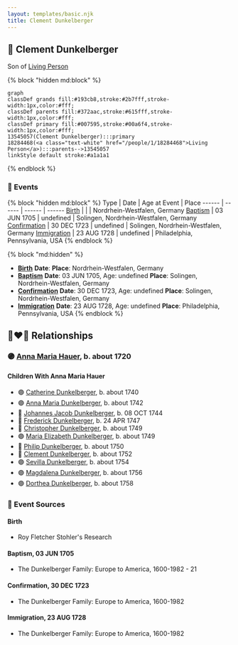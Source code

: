 ```yaml
---
layout: templates/basic.njk
title: Clement Dunkelberger
---
```

## 🔵 Clement Dunkelberger

Son of [Living Person](/people/1/18284468)

{% block "hidden md:block" %}
```mermaid
graph
classDef grands fill:#193cb8,stroke:#2b7fff,stroke-width:1px,color:#fff;
classDef parents fill:#372aac,stroke:#615fff,stroke-width:1px,color:#fff;
classDef primary fill:#007595,stroke:#00a6f4,stroke-width:1px,color:#fff;
13545057(Clement Dunkelberger):::primary
18284468(<a class="text-white" href="/people/1/18284468">Living Person</a>):::parents-->13545057
linkStyle default stroke:#a1a1a1
```
{% endblock %}

### 📆 Events

{% block "hidden md:block" %}
Type | Date | Age at Event | Place
------ | ------ | ------ | ------
[Birth](#event-event-2) |  |  | Nordrhein-Westfalen, Germany
[Baptism](#event-event-0) | 03 JUN 1705 | undefined | Solingen, Nordrhein-Westfalen, Germany
[Confirmation](#event-event-1) | 30 DEC 1723 | undefined | Solingen, Nordrhein-Westfalen, Germany
[Immigration](#event-event-2) | 23 AUG 1728 | undefined | Philadelphia, Pennsylvania, USA
{% endblock %}

{% block "md:hidden" %}
- **[Birth](#event-event-2)**
**Date**:
**Place**: Nordrhein-Westfalen, Germany
- **[Baptism](#event-event-0)**
**Date**: 03 JUN 1705, Age: undefined
**Place**: Solingen, Nordrhein-Westfalen, Germany
- **[Confirmation](#event-event-1)**
**Date**: 30 DEC 1723, Age: undefined
**Place**: Solingen, Nordrhein-Westfalen, Germany
- **[Immigration](#event-event-2)**
**Date**: 23 AUG 1728, Age: undefined
**Place**: Philadelphia, Pennsylvania, USA
{% endblock %}

## 👩‍❤️‍👨 Relationships

### 🟣 [Anna Maria Hauer](/people/2/22963774), b. about 1720

#### Children With Anna Maria Hauer
* 🟣 [Catherine Dunkelberger](/people/1/19744824), b. about 1740
* 🟣 [Anna Maria Dunkelberger](/people/2/28076308), b. about 1742
* 🔵 [Johannes Jacob Dunkelberger](/people/3/3659869), b. 08 OCT 1744
* 🔵 [Frederick Dunkelberger](/people/2/29307544), b. 24 APR 1747
* 🔵 [Christopher Dunkelberger](/people/8/88832375), b. about 1749
* 🟣 [Maria Elizabeth Dunkelberger](/people/6/68027592), b. about 1749
* 🔵 [Philip Dunkelberger](/people/6/68247643), b. about 1750
* 🔵 [Clement Dunkelberger](/people/7/75287884), b. about 1752
* 🟣 [Sevilla Dunkelberger](/people/4/44893832), b. about 1754
* 🟣 [Magdalena Dunkelberger](/people/5/57016064), b. about 1756
* 🟣 [Dorthea Dunkelberger](/people/5/56682191), b. about 1758
### 📰 Event Sources

#### <a id="event-event-2"></a> Birth
* Roy Fletcher Stohler's Research

#### <a id="event-event-0"></a> Baptism, 03 JUN 1705
* The Dunkelberger Family: Europe to America, 1600-1982  - 21

#### <a id="event-event-1"></a> Confirmation, 30 DEC 1723
* The Dunkelberger Family: Europe to America, 1600-1982

#### <a id="event-event-2"></a> Immigration, 23 AUG 1728
* The Dunkelberger Family: Europe to America, 1600-1982